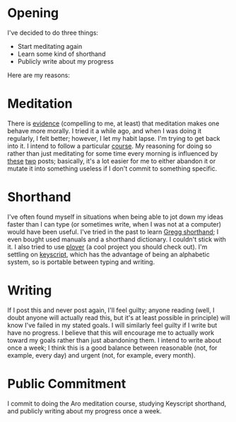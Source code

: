 # Opening

I've decided to do three things:

* Start meditating again
* Learn some kind of shorthand
* Publicly write about my progress

Here are my reasons:

# Meditation

There is [evidence][1] (compelling to me, at least) that meditation makes one behave more morally. I tried it a while ago, and when I was doing it regularly, I felt better; however, I let my habit lapse. I'm trying to get back into it. I intend to follow a particular [course][4]. My reasoning for doing so rather than just meditating for some time every morning is influenced by [these][2] [two][3] posts; basically, it's a lot easier for me to either abandon it or mutate it into something useless if I don't commit to something specific.

[1]: http://www.nytimes.com/2013/07/07/opinion/sunday/the-morality-of-meditation.html?_r=0
[2]: http://slatestarcodex.com/2013/04/03/against-anton-wilsonism
[3]: http://approachingaro.org/off-the-spiritual-path
[4]: http://aromeditation.org

# Shorthand

I've often found myself in situations when being able to jot down my ideas faster than I can type (or sometimes write, when I was not at a computer) would have been useful. I've tried in the past to learn [Gregg shorthand][5]; I even bought used manuals and a shorthand dictionary. I couldn't stick with it. I also tried to use [plover][6] (a cool project you should check out). I'm settling on [keyscript][7], which has the advantage of being an alphabetic system, so is portable between typing and writing.

# Writing

If I post this and never post again, I'll feel guilty; anyone reading (well, I doubt anyone will actually read this, but it's at least possible in principle) will know I've failed in my stated goals. I will similarly feel guilty if I write but have no progress. I believe that this will encourage me to actually work toward my goals rather than just abandoning them. I intend to write about once a week; I think this is a good balance between reasonable (not, for example, every day) and urgent (not, for example, every month).

[5]: http://gregg.angelfishy.net/index.shtml
[6]: http://plover.stenoknight.com/
[7]: http://www.freewebs.com/cassyjanek/

# Public Commitment

I commit to doing the Aro meditation course, studying Keyscript shorthand, and publicly writing about my progress once a week.
